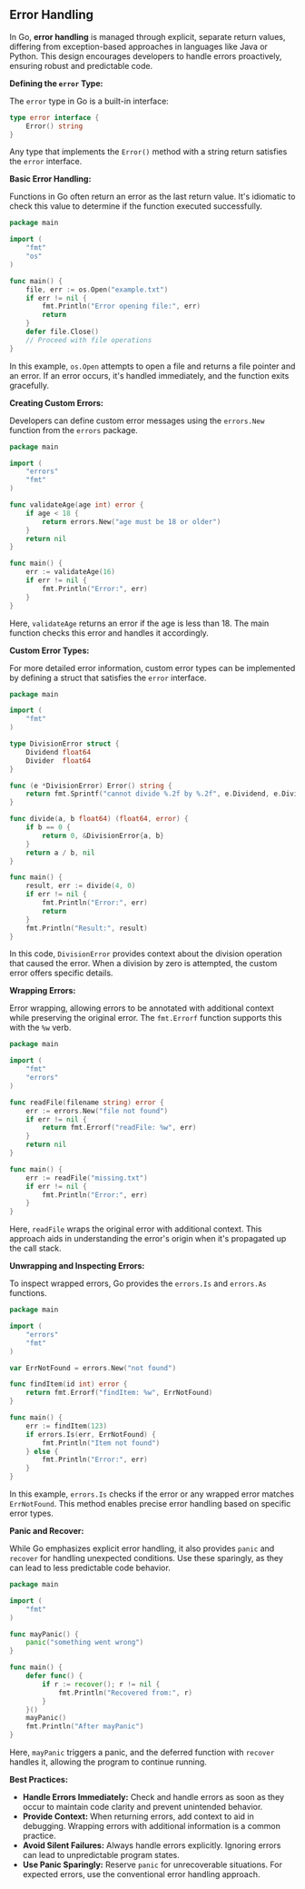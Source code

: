 ## Error Handling

In Go, **error handling** is managed through explicit, separate return values, differing from exception-based approaches in languages like Java or Python. This design encourages developers to handle errors proactively, ensuring robust and predictable code.

**Defining the `error` Type:**

The `error` type in Go is a built-in interface:

```go
type error interface {
    Error() string
}
```

Any type that implements the `Error()` method with a string return satisfies the `error` interface.

**Basic Error Handling:**

Functions in Go often return an error as the last return value. It's idiomatic to check this value to determine if the function executed successfully.

```go
package main

import (
    "fmt"
    "os"
)

func main() {
    file, err := os.Open("example.txt")
    if err != nil {
        fmt.Println("Error opening file:", err)
        return
    }
    defer file.Close()
    // Proceed with file operations
}
```

In this example, `os.Open` attempts to open a file and returns a file pointer and an error. If an error occurs, it's handled immediately, and the function exits gracefully.

**Creating Custom Errors:**

Developers can define custom error messages using the `errors.New` function from the `errors` package.

```go
package main

import (
    "errors"
    "fmt"
)

func validateAge(age int) error {
    if age < 18 {
        return errors.New("age must be 18 or older")
    }
    return nil
}

func main() {
    err := validateAge(16)
    if err != nil {
        fmt.Println("Error:", err)
    }
}
```

Here, `validateAge` returns an error if the age is less than 18. The main function checks this error and handles it accordingly.

**Custom Error Types:**

For more detailed error information, custom error types can be implemented by defining a struct that satisfies the `error` interface.

```go
package main

import (
    "fmt"
)

type DivisionError struct {
    Dividend float64
    Divider  float64
}

func (e *DivisionError) Error() string {
    return fmt.Sprintf("cannot divide %.2f by %.2f", e.Dividend, e.Divider)
}

func divide(a, b float64) (float64, error) {
    if b == 0 {
        return 0, &DivisionError{a, b}
    }
    return a / b, nil
}

func main() {
    result, err := divide(4, 0)
    if err != nil {
        fmt.Println("Error:", err)
        return
    }
    fmt.Println("Result:", result)
}
```

In this code, `DivisionError` provides context about the division operation that caused the error. When a division by zero is attempted, the custom error offers specific details.

**Wrapping Errors:**

Error wrapping, allowing errors to be annotated with additional context while preserving the original error. The `fmt.Errorf` function supports this with the `%w` verb.

```go
package main

import (
    "fmt"
    "errors"
)

func readFile(filename string) error {
    err := errors.New("file not found")
    if err != nil {
        return fmt.Errorf("readFile: %w", err)
    }
    return nil
}

func main() {
    err := readFile("missing.txt")
    if err != nil {
        fmt.Println("Error:", err)
    }
}
```

Here, `readFile` wraps the original error with additional context. This approach aids in understanding the error's origin when it's propagated up the call stack.

**Unwrapping and Inspecting Errors:**

To inspect wrapped errors, Go provides the `errors.Is` and `errors.As` functions.

```go
package main

import (
    "errors"
    "fmt"
)

var ErrNotFound = errors.New("not found")

func findItem(id int) error {
    return fmt.Errorf("findItem: %w", ErrNotFound)
}

func main() {
    err := findItem(123)
    if errors.Is(err, ErrNotFound) {
        fmt.Println("Item not found")
    } else {
        fmt.Println("Error:", err)
    }
}
```

In this example, `errors.Is` checks if the error or any wrapped error matches `ErrNotFound`. This method enables precise error handling based on specific error types.

**Panic and Recover:**

While Go emphasizes explicit error handling, it also provides `panic` and `recover` for handling unexpected conditions. Use these sparingly, as they can lead to less predictable code behavior.

```go
package main

import (
    "fmt"
)

func mayPanic() {
    panic("something went wrong")
}

func main() {
    defer func() {
        if r := recover(); r != nil {
            fmt.Println("Recovered from:", r)
        }
    }()
    mayPanic()
    fmt.Println("After mayPanic")
}
```

Here, `mayPanic` triggers a panic, and the deferred function with `recover` handles it, allowing the program to continue running.

**Best Practices:**

- **Handle Errors Immediately:** Check and handle errors as soon as they occur to maintain code clarity and prevent unintended behavior.
- **Provide Context:** When returning errors, add context to aid in debugging. Wrapping errors with additional information is a common practice.
- **Avoid Silent Failures:** Always handle errors explicitly. Ignoring errors can lead to unpredictable program states.
- **Use Panic Sparingly:** Reserve `panic` for unrecoverable situations. For expected errors, use the conventional error handling approach.
